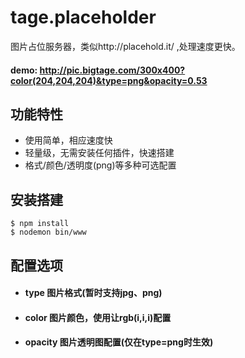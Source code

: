 # tage.placeholder
图片占位服务器，类似http://placehold.it/ ,处理速度更快。

#### demo: http://pic.bigtage.com/300x400?color(204,204,204)&type=png&opacity=0.53

## 功能特性
- 使用简单，相应速度快
- 轻量级，无需安装任何插件，快速搭建
- 格式/颜色/透明度(png)等多种可选配置

## 安装搭建
```
$ npm install
$ nodemon bin/www
```

## 配置选项
- #### type 图片格式(暂时支持jpg、png)
- #### color 图片颜色，使用让rgb(i,i,i)配置
- #### opacity 图片透明图配置(仅在type=png时生效)

